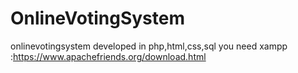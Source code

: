 # OnlineVotingSystem
onlinevotingsystem developed in php,html,css,sql
you need xampp :https://www.apachefriends.org/download.html
